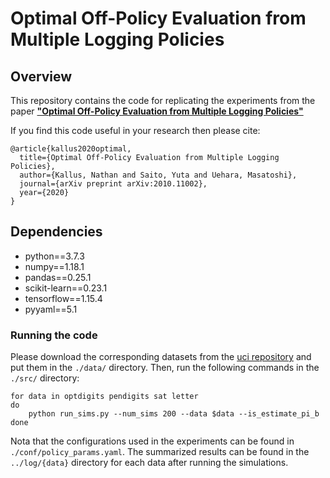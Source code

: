 # Optimal Off-Policy Evaluation from Multiple Logging Policies

## Overview
This repository contains the code for replicating the experiments from the paper
[**"Optimal Off-Policy Evaluation from Multiple Logging Policies"**](https://arxiv.org/abs/2010.11002)

If you find this code useful in your research then please cite:
```
@article{kallus2020optimal,
  title={Optimal Off-Policy Evaluation from Multiple Logging Policies},
  author={Kallus, Nathan and Saito, Yuta and Uehara, Masatoshi},
  journal={arXiv preprint arXiv:2010.11002},
  year={2020}
}
```

## Dependencies
- python==3.7.3
- numpy==1.18.1
- pandas==0.25.1
- scikit-learn==0.23.1
- tensorflow==1.15.4
- pyyaml==5.1

### Running the code

Please download the corresponding datasets from the [uci repository](https://archive.ics.uci.edu/ml/datasets.php) and put them in the `./data/` directory.
Then, run the following commands in the `./src/` directory:

```
for data in optdigits pendigits sat letter
do
    python run_sims.py --num_sims 200 --data $data --is_estimate_pi_b
done
```

Nota that the configurations used in the experiments can be found in `./conf/policy_params.yaml`.
The summarized results can be found in the `../log/{data}` directory for each data after running the simulations.
